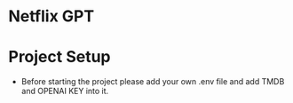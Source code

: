 # Netflix GPT

# Project Setup

- Before starting the project please add your own .env file and add TMDB and OPENAI KEY into it.
